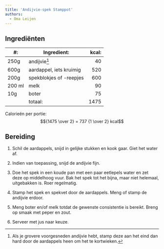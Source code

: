 ```yaml
---
title: 'Andijvie-spek Stamppot'
authors:
  - Oma Leijen
---
```


## Ingrediënten

| #:     | Ingredient:             | kcal: |
| ------ | ----------------------- | ----: |
| 250g   | andijvie[^1]            |    40 |
| 600g   | aardappel, iets kruimig |   520 |
| 200g   | spekblokjes of -reepjes |   600 |
| 200 ml | melk                    |    90 |
| 10g    | boter                   |    75 |
|        | totaal:                 |  1475 |

Calorieën per portie: $${1475 \over 2} = 737 {1 \over 2} kcal$$

[^1]: Als je grovere voorgesneden andijvie hebt, stamp deze aan het eind dan hard door de aardappels heen om het te kortwieken.

## Bereiding

1. Schil de aardappels, snijd in gelijke stukken en kook gaar. Giet het water af.

1. Indien van toepassing, snijd de andijvie fijn.

1. Doe het spek in een koude pan met een paar eetlepels water en zet deze op middelhoog vuur. Bak het spek tot het bijna, maar niet helemaal, uitgebakken is. Roer regelmatig.

1. Stamp het spek en spekvet door de aardappels. Meng of stamp de andijvie erdoor.

1. Meng boter en/of melk totdat de gewenste consistentie is bereikt. Breng op smaak met peper en zout.

1. Serveer met jus naar keuze.
